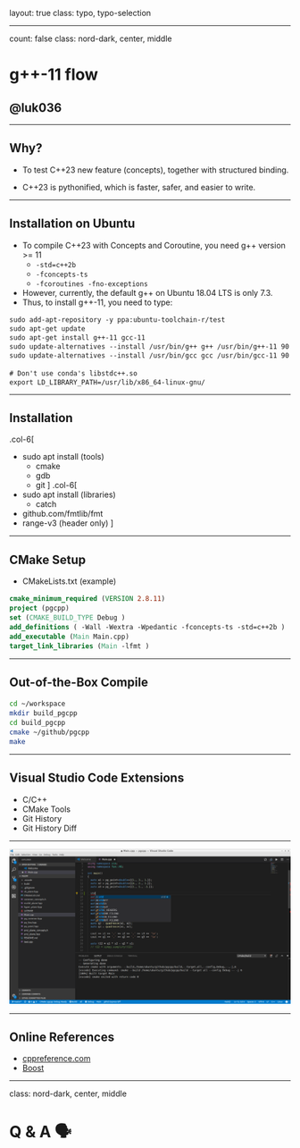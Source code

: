 layout: true
class: typo, typo-selection

---

count: false
class: nord-dark, center, middle

# g++-11 flow

## @luk036

---

## Why?

- To test C++23 new feature (concepts), together with structured binding.

- C++23 is pythonified, which is faster, safer, and easier to write.

---

## Installation on Ubuntu

- To compile C++23 with Concepts and Coroutine, you need g++ version >= 11
    - `-std=c++2b`
    - `-fconcepts-ts`
    - `-fcoroutines -fno-exceptions`
- However, currently, the default g++ on Ubuntu 18.04 LTS is only 7.3.
- Thus, to install g++-11, you need to type:

```terminal
sudo add-apt-repository -y ppa:ubuntu-toolchain-r/test
sudo apt-get update
sudo apt-get install g++-11 gcc-11
sudo update-alternatives --install /usr/bin/g++ g++ /usr/bin/g++-11 90
sudo update-alternatives --install /usr/bin/gcc gcc /usr/bin/gcc-11 90

# Don't use conda's libstdc++.so
export LD_LIBRARY_PATH=/usr/lib/x86_64-linux-gnu/

```

---

## Installation 

.col-6[
-   sudo apt install (tools)
    - cmake
    - gdb
    - git
]
.col-6[
-   sudo apt install (libraries)
    - catch
- github.com/fmtlib/fmt
- range-v3 (header only)
]

---

## CMake Setup

- CMakeLists.txt (example)

```cmake
cmake_minimum_required (VERSION 2.8.11)
project (pgcpp)
set (CMAKE_BUILD_TYPE Debug )
add_definitions ( -Wall -Wextra -Wpedantic -fconcepts-ts -std=c++2b )
add_executable (Main Main.cpp)
target_link_libraries (Main -lfmt )
```

---

## Out-of-the-Box Compile

```bash
cd ~/workspace
mkdir build_pgcpp
cd build_pgcpp
cmake ~/github/pgcpp
make
```

---

## Visual Studio Code Extensions

- C/C++
- CMake Tools
- Git History
- Git History Diff


---

![img](scrot2_gcc.png)

---


## Online References

-   [cppreference.com](http://en.cppreference.com/w/)
-   [Boost](http://www.boost.org)

---

class: nord-dark, center, middle

# Q & A 🗣️
